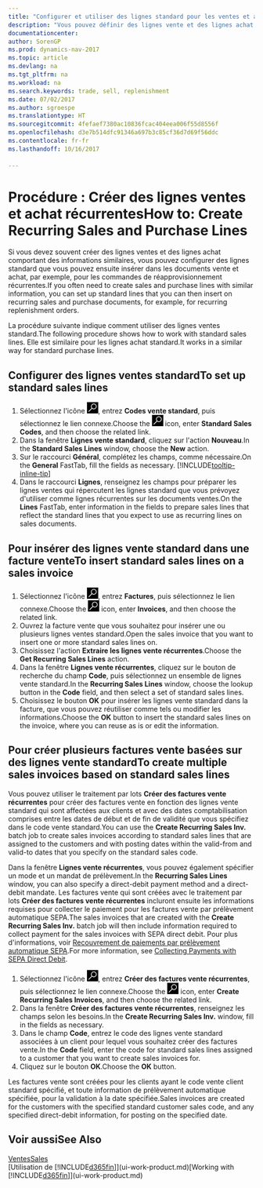 ```yaml
---
title: "Configurer et utiliser des lignes standard pour les ventes et achats récurrents"
description: "Vous pouvez définir des lignes vente et des lignes achat que vous utilisez fréquemment et les insérer dans des documents achat et vente pour remplir rapidement les lignes avec des informations standard."
documentationcenter: 
author: SorenGP
ms.prod: dynamics-nav-2017
ms.topic: article
ms.devlang: na
ms.tgt_pltfrm: na
ms.workload: na
ms.search.keywords: trade, sell, replenishment
ms.date: 07/02/2017
ms.author: sgroespe
ms.translationtype: HT
ms.sourcegitcommit: 4fefaef7380ac10836fcac404eea006f55d8556f
ms.openlocfilehash: d3e7b514dfc91346a697b3c85cf36d7d69f56ddc
ms.contentlocale: fr-fr
ms.lasthandoff: 10/16/2017

---
```

# <a name="how-to-create-recurring-sales-and-purchase-lines"></a><span data-ttu-id="9bfe1-103">Procédure : Créer des lignes ventes et achat récurrentes</span><span class="sxs-lookup"><span data-stu-id="9bfe1-103">How to: Create Recurring Sales and Purchase Lines</span></span>
<span data-ttu-id="9bfe1-104">Si vous devez souvent créer des lignes ventes et des lignes achat comportant des informations similaires, vous pouvez configurer des lignes standard que vous pouvez ensuite insérer dans les documents vente et achat, par exemple, pour les commandes de réapprovisionnement récurrentes.</span><span class="sxs-lookup"><span data-stu-id="9bfe1-104">If you often need to create sales and purchase lines with similar information, you can set up standard lines that you can then insert on recurring sales and purchase documents, for example, for recurring replenishment orders.</span></span>  

<span data-ttu-id="9bfe1-105">La procédure suivante indique comment utiliser des lignes ventes standard.</span><span class="sxs-lookup"><span data-stu-id="9bfe1-105">The following procedure shows how to work with standard sales lines.</span></span> <span data-ttu-id="9bfe1-106">Elle est similaire pour les lignes achat standard.</span><span class="sxs-lookup"><span data-stu-id="9bfe1-106">It works in a similar way for standard purchase lines.</span></span>  

## <a name="to-set-up-standard-sales-lines"></a><span data-ttu-id="9bfe1-107">Configurer des lignes ventes standard</span><span class="sxs-lookup"><span data-stu-id="9bfe1-107">To set up standard sales lines</span></span>  
1. <span data-ttu-id="9bfe1-108">Sélectionnez l'icône ![Page ou état pour la recherche](media/ui-search/search_small.png "Page ou état pour la recherche"), entrez **Codes vente standard**, puis sélectionnez le lien connexe.</span><span class="sxs-lookup"><span data-stu-id="9bfe1-108">Choose the ![Search for Page or Report](media/ui-search/search_small.png "Search for Page or Report icon") icon, enter **Standard Sales Codes**, and then choose the related link.</span></span>  
2. <span data-ttu-id="9bfe1-109">Dans la fenêtre **Lignes vente standard**, cliquez sur l'action **Nouveau**.</span><span class="sxs-lookup"><span data-stu-id="9bfe1-109">In the **Standard Sales Lines** window, choose the **New** action.</span></span>  
3. <span data-ttu-id="9bfe1-110">Sur le raccourci **Général**, complétez les champs, comme nécessaire.</span><span class="sxs-lookup"><span data-stu-id="9bfe1-110">On the **General** FastTab, fill the fields as necessary.</span></span> [!INCLUDE[tooltip-inline-tip](includes/tooltip-inline-tip_md.md)]  
4. <span data-ttu-id="9bfe1-111">Dans le raccourci **Lignes**, renseignez les champs pour préparer les lignes ventes qui répercutent les lignes standard que vous prévoyez d'utiliser comme lignes récurrentes sur les documents ventes.</span><span class="sxs-lookup"><span data-stu-id="9bfe1-111">On the **Lines** FastTab, enter information in the fields to prepare sales lines that reflect the standard lines that you expect to use as recurring lines on sales documents.</span></span>  

## <a name="to-insert-standard-sales-lines-on-a-sales-invoice"></a><span data-ttu-id="9bfe1-112">Pour insérer des lignes vente standard dans une facture vente</span><span class="sxs-lookup"><span data-stu-id="9bfe1-112">To insert standard sales lines on a sales invoice</span></span>
1. <span data-ttu-id="9bfe1-113">Sélectionnez l'icône ![Page ou état pour la recherche](media/ui-search/search_small.png "Page ou état pour la recherche"), entrez **Factures**, puis sélectionnez le lien connexe.</span><span class="sxs-lookup"><span data-stu-id="9bfe1-113">Choose the ![Search for Page or Report](media/ui-search/search_small.png "Search for Page or Report icon") icon, enter **Invoices**, and then choose the related link.</span></span>
2. <span data-ttu-id="9bfe1-114">Ouvrez la facture vente que vous souhaitez pour insérer une ou plusieurs lignes ventes standard.</span><span class="sxs-lookup"><span data-stu-id="9bfe1-114">Open the sales invoice that you want to insert one or more standard sales lines on.</span></span>
3. <span data-ttu-id="9bfe1-115">Choisissez l'action **Extraire les lignes vente récurrentes**.</span><span class="sxs-lookup"><span data-stu-id="9bfe1-115">Choose the **Get Recurring Sales Lines** action.</span></span>
4. <span data-ttu-id="9bfe1-116">Dans la fenêtre **Lignes vente récurrentes**, cliquez sur le bouton de recherche du champ **Code**, puis sélectionnez un ensemble de lignes vente standard.</span><span class="sxs-lookup"><span data-stu-id="9bfe1-116">In the **Recurring Sales Lines** window, choose the lookup button in the **Code** field, and then select a set of standard sales lines.</span></span>
5. <span data-ttu-id="9bfe1-117">Choisissez le bouton **OK** pour insérer les lignes vente standard dans la facture, que vous pouvez réutiliser comme tels ou modifier les informations.</span><span class="sxs-lookup"><span data-stu-id="9bfe1-117">Choose the **OK** button to insert the standard sales lines on the invoice, where you can reuse as is or edit the information.</span></span>

## <a name="to-create-multiple-sales-invoices-based-on-standard-sales-lines"></a><span data-ttu-id="9bfe1-118">Pour créer plusieurs factures vente basées sur des lignes vente standard</span><span class="sxs-lookup"><span data-stu-id="9bfe1-118">To create multiple sales invoices based on standard sales lines</span></span>
<span data-ttu-id="9bfe1-119">Vous pouvez utiliser le traitement par lots **Créer des factures vente récurrentes** pour créer des factures vente en fonction des lignes vente standard qui sont affectées aux clients et avec des dates comptabilisation comprises entre les dates de début et de fin de validité que vous spécifiez dans le code vente standard.</span><span class="sxs-lookup"><span data-stu-id="9bfe1-119">You can use the **Create Recurring Sales Inv.** batch job to create sales invoices according to standard sales lines that are assigned to the customers and with posting dates within the valid-from and valid-to dates that you specify on the standard sales code.</span></span>

<span data-ttu-id="9bfe1-120">Dans la fenêtre **Lignes vente récurrentes**, vous pouvez également spécifier un mode et un mandat de prélèvement.</span><span class="sxs-lookup"><span data-stu-id="9bfe1-120">In the **Recurring Sales Lines** window, you can also specify a direct-debit payment method and a direct-debit mandate.</span></span> <span data-ttu-id="9bfe1-121">Les factures vente qui sont créées avec le traitement par lots **Créer des factures vente récurrentes** incluront ensuite les informations requises pour collecter le paiement pour les factures vente par prélèvement automatique SEPA.</span><span class="sxs-lookup"><span data-stu-id="9bfe1-121">The sales invoices that are created with the **Create Recurring Sales Inv.** batch job will then include information required to collect payment for the sales invoices with SEPA direct debit.</span></span> <span data-ttu-id="9bfe1-122">Pour plus d'informations, voir [Recouvrement de paiements par prélèvement automatique SEPA](finance-collect-payments-with-sepa-direct-debit.md).</span><span class="sxs-lookup"><span data-stu-id="9bfe1-122">For more information, see [Collecting Payments with SEPA Direct Debit](finance-collect-payments-with-sepa-direct-debit.md).</span></span>

1. <span data-ttu-id="9bfe1-123">Sélectionnez l'icône ![Page ou état pour la recherche](media/ui-search/search_small.png "Page ou état pour la recherche"), entrez **Créer des factures vente récurrentes**, puis sélectionnez le lien connexe.</span><span class="sxs-lookup"><span data-stu-id="9bfe1-123">Choose the ![Search for Page or Report](media/ui-search/search_small.png "Search for Page or Report icon") icon, enter **Create Recurring Sales Invoices**, and then choose the related link.</span></span>
2. <span data-ttu-id="9bfe1-124">Dans la fenêtre **Créer des factures vente récurrentes**, renseignez les champs selon les besoins.</span><span class="sxs-lookup"><span data-stu-id="9bfe1-124">In the **Create Recurring Sales Inv.** window, fill in the fields as necessary.</span></span>
3. <span data-ttu-id="9bfe1-125">Dans le champ **Code**, entrez le code des lignes vente standard associées à un client pour lequel vous souhaitez créer des factures vente.</span><span class="sxs-lookup"><span data-stu-id="9bfe1-125">In the **Code** field, enter the code for standard sales lines assigned to a customer that you want to create sales invoices for.</span></span>
4. <span data-ttu-id="9bfe1-126">Cliquez sur le bouton **OK**.</span><span class="sxs-lookup"><span data-stu-id="9bfe1-126">Choose the **OK** button.</span></span>

<span data-ttu-id="9bfe1-127">Les factures vente sont créées pour les clients ayant le code vente client standard spécifié, et toute information de prélèvement automatique spécifiée, pour la validation à la date spécifiée.</span><span class="sxs-lookup"><span data-stu-id="9bfe1-127">Sales invoices are created for the customers with the specified standard customer sales code, and any specified direct-debit information, for posting on the specified date.</span></span>

## <a name="see-also"></a><span data-ttu-id="9bfe1-128">Voir aussi</span><span class="sxs-lookup"><span data-stu-id="9bfe1-128">See Also</span></span>  
[<span data-ttu-id="9bfe1-129">Ventes</span><span class="sxs-lookup"><span data-stu-id="9bfe1-129">Sales</span></span>](sales-manage-sales.md)  
<span data-ttu-id="9bfe1-130">[Utilisation de [!INCLUDE[d365fin](includes/d365fin_md.md)]](ui-work-product.md)</span><span class="sxs-lookup"><span data-stu-id="9bfe1-130">[Working with [!INCLUDE[d365fin](includes/d365fin_md.md)]](ui-work-product.md)</span></span>

